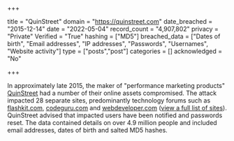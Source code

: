 +++

title = "QuinStreet"
domain = "https://quinstreet.com"
date_breached = "2015-12-14"
date = "2022-05-04"
record_count = "4,907,802"
privacy = "Private"
Verified = "True"
hashing = ["MD5"]
breached_data = ["Dates of birth", "Email addresses", "IP addresses", "Passwords", "Usernames", "Website activity"]
type = ["posts","post"]
categories = []
acknowledged = "No"


+++


In approximately late 2015, the maker of &quot;performance marketing products&quot; <a href="http://quinstreet.com/" target="_blank" rel="noopener">QuinStreet</a> had a number of their online assets compromised. The attack impacted 28 separate sites, predominantly technology forums such as <a href="http://quinstreet.com/" target="_blank" rel="noopener">flashkit.com</a>, <a href="http://quinstreet.com/" target="_blank" rel="noopener">codeguru.com</a> and <a href="http://quinstreet.com/" target="_blank" rel="noopener">webdeveloper.com</a> (<a href="http://pastebin.com/raw/6p50GgCV" target="_blank" rel="noopener">view a full list of sites</a>). QuinStreet advised that impacted users have been notified and passwords reset. The data contained details on over 4.9 million people and included email addresses, dates of birth and salted MD5 hashes.

